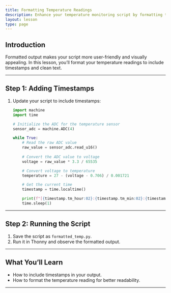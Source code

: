 ```yaml
---
title: Formatting Temperature Readings
description: Enhance your temperature monitoring script by formatting the output for better readability and user experience.
layout: lesson
type: page
---
```


## Introduction

Formatted output makes your script more user-friendly and visually appealing. In this lesson, you’ll format your temperature readings to include timestamps and clean text.

---

## Step 1: Adding Timestamps

1. Update your script to include timestamps:

   ```python
   import machine
   import time

   # Initialize the ADC for the temperature sensor
   sensor_adc = machine.ADC(4)

   while True:
       # Read the raw ADC value
       raw_value = sensor_adc.read_u16()
       
       # Convert the ADC value to voltage
       voltage = raw_value * 3.3 / 65535

       # Convert voltage to temperature
       temperature = 27 - (voltage - 0.706) / 0.001721

       # Get the current time
       timestamp = time.localtime()

       print(f"[{timestamp.tm_hour:02}:{timestamp.tm_min:02}:{timestamp.tm_sec:02}] Temperature: {temperature:.2f}°C")
       time.sleep(1)
   ```

---

## Step 2: Running the Script

1. Save the script as `formatted_temp.py`.
2. Run it in Thonny and observe the formatted output.

---

## What You’ll Learn

- How to include timestamps in your output.
- How to format the temperature reading for better readability.

---
